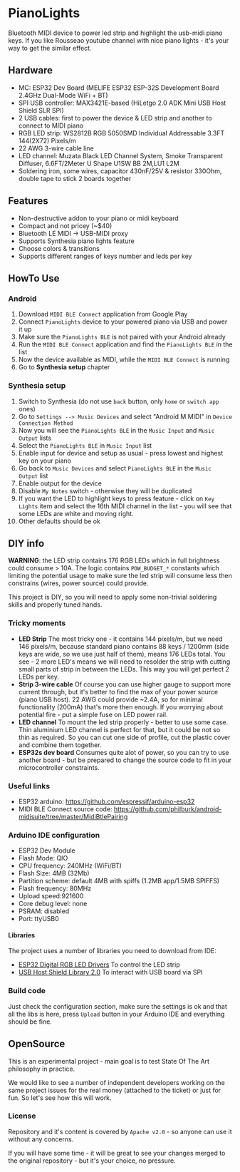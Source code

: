 # PianoLights

Bluetooth MIDI device to power led strip and highlight the usb-midi piano keys. If you like Rousseao
youtube channel with nice piano lights - it's your way to get the similar effect.

## Hardware

* MC: ESP32 Dev Board (MELIFE ESP32 ESP-32S Development Board 2.4GHz Dual-Mode WiFi + BT)
* SPI USB controller: MAX3421E-based (HiLetgo 2.0 ADK Mini USB Host Shield SLR SPI)
* 2 USB cables: first to power the device & LED strip and another to connect to MIDI piano
* RGB LED strip: WS2812B RGB 5050SMD Individual Addressable 3.3FT 144(2X72) Pixels/m
* 22 AWG 3-wire cable line
* LED channel: Muzata Black LED Channel System, Smoke Transparent Diffuser, 6.6FT/2Meter U Shape U1SW BB 2M,LU1 L2M
* Soldering iron, some wires, capacitor 430nF/25V & resistor 330Ohm, double tape to stick 2 boards together

## Features

* Non-destructive addon to your piano or midi keyboard
* Compact and not pricey (~$40)
* Bluetooth LE MIDI -> USB-MIDI proxy
* Supports Synthesia piano lights feature
* Choose colors & transitions
* Supports different ranges of keys number and leds per key

## HowTo Use

### Android

1. Download `MIDI BLE Connect` application from Google Play
2. Connect `PianoLights` device to your powered piano via USB and power it up
3. Make sure the `PianoLights BLE` is not paired with your Android already
4. Run the `MIDI BLE Connect` application and find the `PianoLights BLE` in the list
5. Now the device available as MIDI, while the `MIDI BLE Connect` is running
6. Go to **Synthesia setup** chapter

### Synthesia setup

1. Switch to Synthesia (do not use `back` button, only `home` or `switch app` ones)
2. Go to `Settings --> Music Devices` and select "Android M MIDI" in `Device Connection Method`
3. Now you will see the `PianoLights BLE` in the `Music Input` and `Music Output` lists
4. Select the `PianoLights BLE` in `Music Input` list
5. Enable input for device and setup as usual - press lowest and highest key on your piano
6. Go back to `Music Devices` and select `PianoLights BLE` in the `Music Output` list
7. Enable output for the device
8. Disable `My Notes` switch - otherwise they will be duplicated
9. If you want the LED to highlight keys to press feature - click on `Key Lights` item and select
the 16th MIDI channel in the list - you will see that some LEDs are white and moving right.
10. Other defaults should be ok

## DIY info

**WARNING**: the LED strip contains 176 RGB LEDs which in full brightness could consume > 10A. The
logic contains `POW_BUDGET_*` constants which limiting the potential usage to make sure the led
strip will consume less then constrains (wires, power source) could provide.

This project is DIY, so you will need to apply some non-trivial soldering skills and properly tuned
hands.

### Tricky moments

* **LED Strip**
  The most tricky one - it contains 144 pixels/m, but we need 146 pixels/m, because standard piano
  contains 88 keys / 1200mm (side keys are wide, so we use just half of them), means 176 LEDs total.
  You see - 2 more LED's means we will need to resolder the strip with cutting small parts of strip
  in between the LEDs. This way you will get perfect 2 LEDs per key.
* **Strip 3-wire cable**
  Of course you can use higher gauge to support more current through, but it's better to find the
  max of your power source (piano USB host). 22 AWG could provide ~2.4A, so for minimal
  functionality (200mA) that's more then enough. If you worrying about potential fire - put a simple
  fuse on LED power rail.
* **LED channel**
  To mount the led strip properly - better to use some case. Thin aluminium LED channel is perfect
  for that, but it could be not so thin as required. So you can cut one side of profile, cut the
  plastic cover and combine them together.
* **ESP32s dev board**
  Consumes quite alot of power, so you can try to use another board - but be prepared to change the
  source code to fit in your microcontroller constraints.

### Useful links

* ESP32 arduino: https://github.com/espressif/arduino-esp32
* MIDI BLE Connect source code: https://github.com/philburk/android-midisuite/tree/master/MidiBtlePairing

### Arduino IDE configuration

* ESP32 Dev Module
* Flash Mode: QIO
* CPU frequency: 240MHz (WiFi/BT)
* Flash Size: 4MB (32Mb)
* Partition scheme: default 4MB with spiffs (1.2MB app/1.5MB SPIFFS)
* Flash frequency: 80MHz
* Upload speed:921600
* Core debug level: none
* PSRAM: disabled
* Port: ttyUSB0

#### Libraries

The project uses a number of libraries you need to download from IDE:

* [ESP32 Digital RGB LED Drivers](https://github.com/MartyMacGyver/ESP32-Digital-RGB-LED-Drivers)
  To control the LED strip
* [USB Host Shield Library 2.0](https://github.com/felis/USB_Host_Shield_2.0)
  To interact with USB board via SPI

### Build code

Just check the configuration section, make sure the settings is ok and that all the libs is here,
press `Upload` button in your Arduino IDE and everything should be fine.

## OpenSource

This is an experimental project - main goal is to test State Of The Art philosophy in practice.

We would like to see a number of independent developers working on the same project issues
for the real money (attached to the ticket) or just for fun. So let's see how this will work.

### License

Repository and it's content is covered by `Apache v2.0` - so anyone can use it without any concerns.

If you will have some time - it will be great to see your changes merged to the original repository -
but it's your choice, no pressure.
